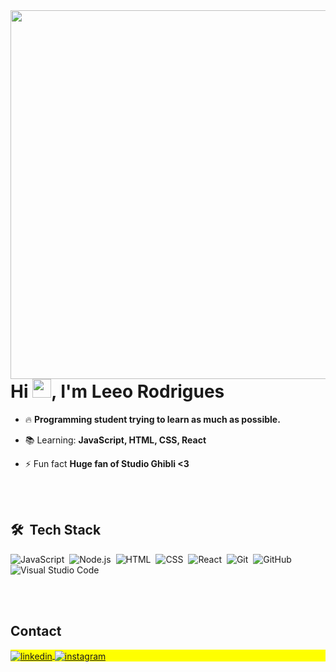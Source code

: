 <img align="right" height="590em" src="https://raw.githubusercontent.com/gist/LeeoRodrigues/0b9117c15920f60ee7445b5b70f99c1f/raw/e530ebd212d40fcdd3bed683b9d654ddbee709fe/githubcard.svg"/>
<h1 align="left">Hi <img src="https://raw.githubusercontent.com/kaueMarques/kaueMarques/master/hi.gif" height="30px">, I'm Leeo Rodrigues</h1>


- 🔥 **Programming student trying to learn as much as possible.**

- 📚 Learning: **JavaScript, HTML, CSS, React**

- ⚡ Fun fact **Huge fan of Studio Ghibli <3**



<br><br>

## 🛠 &nbsp;Tech Stack

![JavaScript](https://img.shields.io/badge/-JavaScript-05122A?style=flat&logo=javascript)&nbsp;
![Node.js](https://img.shields.io/badge/-Node.js-05122A?style=flat&logo=node.js)&nbsp;
![HTML](https://img.shields.io/badge/-HTML-05122A?style=flat&logo=HTML5)&nbsp;
![CSS](https://img.shields.io/badge/-CSS-05122A?style=flat&logo=CSS3&logoColor=1572B6)&nbsp;
![React](https://img.shields.io/badge/-React-05122A?style=flat&logo=react)&nbsp;
![Git](https://img.shields.io/badge/-Git-05122A?style=flat&logo=git)&nbsp;
![GitHub](https://img.shields.io/badge/-GitHub-05122A?style=flat&logo=github)&nbsp;
![Visual Studio Code](https://img.shields.io/badge/-Visual%20Studio%20Code-05122A?style=flat&logo=visual-studio-code&logoColor=007ACC)&nbsp;


<br><br>


## Contact

<p align="left" style="background:yellow">

<a href="https://www.linkedin.com/in/leeo-rodrigues/" target="_blank">
  <img align="center" src="https://img.shields.io/badge/-LeeoRodrigues-05122A?style=flat&logo=linkedin" alt="linkedin"/>
</a>
<a href="https://www.instagram.com/leeogues/" target="_blank">
 <img align="center" src="https://img.shields.io/badge/-LeeoRodrigues-05122A?style=flat&logo=instagram" alt="instagram"/>
</a>

</p>





<!--
**LeeoRodrigues/LeeoRodrigues** is a ✨ _special_ ✨ repository because its `README.md` (this file) appears on your GitHub profile.

Here are some ideas to get you started:

- 🔭 I’m currently working on ...
- 🌱 I’m currently learning ...
- 👯 I’m looking to collaborate on ...
- 🤔 I’m looking for help with ...
- 💬 Ask me about ...
- 📫 How to reach me: ...
- 😄 Pronouns: ...
- ⚡ Fun fact: ...
-->
